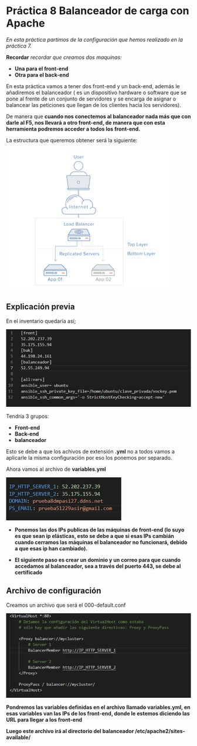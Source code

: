 # Práctica 8 Balanceador de carga con Apache

*En esta práctica partimos de la configuración que hemos realizado en la práctica 7.*

**Recordar** *recordar que creamos dos maquinas:*
* **Una para el front-end**
* **Otra para el back-end**

En esta práctica vamos a tener dos front-end y un back-end, además le añadiremos el balanceador ( es un dispositivo hardware o software que se pone al frente de un conjunto de servidores y se encarga de asignar o balancear las peticiones que llegan de los clientes hacia los servidores).

De manera que **cuando nos conectemos al balanceador nada más que con darle al F5, nos llevará a otro front-end, de manera que con esta herramienta podremos acceder a todos los front-end.**

La estructura que queremos obtener será la siguiente:

![](./fotos/foto_1.PNG)

## **Explicación previa**

En el inventario quedaría así;

![](./fotos/foto_2.PNG)

Tendría 3 grupos:

* **Front-end**
* **Back-end**
* **balanceador**

Esto se debe a que los achivos de extensión **.yml** no a todos vamos a aplicarle la misma configuración por eso los ponemos por separado.

Ahora vamos al archivo de **variables.yml**

![](./fotos/foto_3.PNG)

* **Ponemos las dos IPs publicas de las máquinas de front-end (lo suyo es que sean ip elásticas, esto se debe a que si esas IPs cambián cuando cerramos las máquinas el balanceador no funcionará, debido a que esas ip han cambiado).**

* **El siguiente paso es crear un dominio y un correo para que cuando accedamos al balanceador, sea a través del puerto 443, se debe al certificado**


## **Archivo de configuración**

Creamos un archivo que será el 000-default.conf

![](./fotos/foto_4.PNG)

**Pondremos las variables definidas en el archivo llamado variables.yml, en esas variables van las IPs de los front-end, donde le estemos diciendo las URL para llegar a los front-end**

**Luego este archivo irá al directorio del balanceador /etc/apache2/sites-available/**

